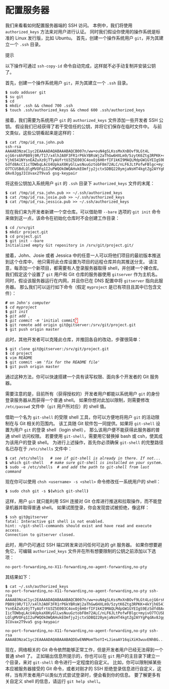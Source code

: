 

# 配置服务器

<p>我们来看看如何配置服务器端的 SSH 访问。
本例中，我们将使用 <code class="literal">authorized_keys</code> 方法来对用户进行认证。
同时我们假设你使用的操作系统是标准的 Linux 发行版，比如 Ubuntu。
首先，创建一个操作系统用户 <code class="literal">git</code>，并为其建立一个 <code class="literal">.ssh</code> 目录。</p>
<aside class="admonition note custom-block tip" title="Note" epub:type="note"><p class="custom-block-title">提示</p>
<div class="content">
<p>以下操作可通过 <code class="literal">ssh-copy-id</code> 命令自动完成，这样就不必手动复制并安装公钥了。</p>
</div>
</aside>
<p>首先，创建一个操作系统用户 <code class="literal">git</code>，并为其建立一个 <code class="literal">.ssh</code> 目录。</p>

<pre class="language-bash"><code><span style="font-weight: bold">$</span> sudo adduser git
<span style="font-weight: bold">$</span> su git
<span style="font-weight: bold">$</span> cd
<span style="font-weight: bold">$</span> mkdir .ssh &amp;&amp; chmod 700 .ssh
<span style="font-weight: bold">$</span> touch .ssh/authorized_keys &amp;&amp; chmod 600 .ssh/authorized_keys</code></pre>
<p>接着，我们需要为系统用户 <code class="literal">git</code> 的 <code class="literal">authorized_keys</code> 文件添加一些开发者 SSH 公钥。
假设我们已经获得了若干受信任的公钥，并将它们保存在临时文件中。
与前文类似，这些公钥看起来是这样的：</p>

<pre class="language-bash"><code><span style="font-weight: bold">$</span> cat /tmp/id_rsa.john.pub
ssh-rsa AAAAB3NzaC1yc2EAAAADAQABAAABAQCB007n/ww+ouN4gSLKssMxXnBOvf9LGt4L
ojG6rs6hPB09j9R/T17/x4lhJA0F3FR1rP6kYBRsWj2aThGw6HXLm9/5zytK6Ztg3RPKK+4k
Yjh6541NYsnEAZuXz0jTTyAUfrtU3Z5E003C4oxOj6H0rfIF1kKI9MAQLMdpGW1GYEIgS9Ez
Sdfd8AcCIicTDWbqLAcU4UpkaX8KyGlLwsNuuGztobF8m72ALC/nLF6JLtPofwFBlgc+myiv
O7TCUSBdLQlgMVOFq1I2uPWQOkOWQAHukEOmfjy2jctxSDBQ220ymjaNsHT4kgtZg2AYYgPq
dAv8JggJICUvax2T9va5 gsg-keypair</code></pre>
<p>将这些公钥加入系统用户 <code class="literal">git</code> 的 <code class="literal">.ssh</code> 目录下 <code class="literal">authorized_keys</code> 文件的末尾：</p>

<pre class="language-bash"><code><span style="font-weight: bold">$</span> cat /tmp/id_rsa.john.pub &gt;&gt; ~/.ssh/authorized_keys
<span style="font-weight: bold">$</span> cat /tmp/id_rsa.josie.pub &gt;&gt; ~/.ssh/authorized_keys
<span style="font-weight: bold">$</span> cat /tmp/id_rsa.jessica.pub &gt;&gt; ~/.ssh/authorized_keys</code></pre>
<p>现在我们来为开发者新建一个空仓库。可以借助带 <code class="literal">--bare</code> 选项的 <code class="literal">git init</code> 命令来做到这一点，该命令在初始化仓库时不会创建工作目录：</p>

<pre class="language-bash"><code><span style="font-weight: bold">$</span> cd /srv/git
<span style="font-weight: bold">$</span> mkdir project.git
<span style="font-weight: bold">$</span> cd project.git
<span style="font-weight: bold">$</span> git init --bare
Initialized empty Git repository in /srv/git/project.git/</code></pre>
<p>接着，John、Josie 或者 Jessica 中的任意一人可以将他们项目的最初版本推送到这个仓库中，
他只需将此仓库设置为项目的远程仓库并向其推送分支。
请注意，每添加一个新项目，都需要有人登录服务器取得 shell，并创建一个裸仓库。
我们假定这个设置了 <code class="literal">git</code> 用户和 Git 仓库的服务器使用 <code class="literal">gitserver</code> 作为主机名。
同时，假设该服务器运行在内网，并且你已在 DNS 配置中将 <code class="literal">gitserver</code> 指向此服务器。
那么我们可以运行如下命令（假定 <code class="literal">myproject</code> 是已有项目且其中已包含文件）：</p>

<pre class="language-bash"><code><span style="font-weight: bold">#</span> on John<span style="font-style: italic">&#39;s computer</span>
<span style="font-weight: bold">$</span><span style="font-style: italic"> cd myproject</span>
<span style="font-weight: bold">$</span><span style="font-style: italic"> git init</span>
<span style="font-weight: bold">$</span><span style="font-style: italic"> git add .</span>
<span style="font-weight: bold">$</span><span style="font-style: italic"> git commit -m &#39;</span>initial commit<span style="border: 1px solid #FF0000">&#39;</span>
<span style="font-weight: bold">$</span> git remote add origin git@gitserver:/srv/git/project.git
<span style="font-weight: bold">$</span> git push origin master</code></pre>
<p>此时，其他开发者可以克隆此仓库，并推回各自的改动，步骤很简单：</p>

<pre class="language-bash"><code><span style="font-weight: bold">$</span> git clone git@gitserver:/srv/git/project.git
<span style="font-weight: bold">$</span> cd project
<span style="font-weight: bold">$</span> vim README
<span style="font-weight: bold">$</span> git commit -am <span style="font-style: italic">&#39;fix for the README file&#39;</span>
<span style="font-weight: bold">$</span> git push origin master</code></pre>
<p>通过这种方法，你可以快速搭建一个具有读写权限、面向多个开发者的 Git 服务器。</p>
<p>需要注意的是，目前所有（获得授权的）开发者用户都能以系统用户 <code class="literal">git</code> 的身份登录服务器从而获得一个普通 shell。
如果你想对此加以限制，则需要修改 <code class="literal">/etc/passwd</code> 文件中（<code class="literal">git</code> 用户所对应）的 shell 值。</p>
<p>借助一个名为 <code class="literal">git-shell</code> 的受限 shell 工具，你可以方便地将用户 <code class="literal">git</code> 的活动限制在与 Git 相关的范围内。
该工具随 Git 软件包一同提供。如果将 <code class="literal">git-shell</code> 设置为用户 <code class="literal">git</code> 的登录 shell（login shell），
那么该用户便不能获得此服务器的普通 shell 访问权限。
若要使用 <code class="literal">git-shell</code>，需要用它替换掉 bash 或 csh，使其成为该用户的登录 shell。
为进行上述操作，首先你必须确保 <code class="literal">git-shell</code> 的完整路径名已存在于 <code class="literal">/etc/shells</code> 文件中：</p>

<pre class="language-bash"><code><span style="font-weight: bold">$</span> cat /etc/shells   <span style="font-style: italic"># see if git-shell is already in there. If not...</span>
<span style="font-weight: bold">$</span> which git-shell   <span style="font-style: italic"># make sure git-shell is installed on your system.</span>
<span style="font-weight: bold">$</span> sudo -e /etc/shells  <span style="font-style: italic"># and add the path to git-shell from last command</span></code></pre>
<p>现在你可以使用 <code class="literal">chsh &lt;username&gt; -s &lt;shell&gt;</code> 命令修改任一系统用户的 shell：</p>

<pre class="language-bash"><code><span style="font-weight: bold">$</span> sudo chsh git -s <span style="font-weight: bold">$(</span>which git-shell<span style="font-weight: bold">)</span></code></pre>
<p>这样，用户 <code class="literal">git</code> 就只能利用 SSH 连接对 Git 仓库进行推送和拉取操作，而不能登录机器并取得普通 shell。
如果试图登录，你会发现尝试被拒绝，像这样：</p>

<pre class="language-bash"><code><span style="font-weight: bold">$</span> ssh git@gitserver
fatal: Interactive git shell is not enabled.
hint: ~/git-shell-commands should exist and have read and execute access.
Connection to gitserver closed.</code></pre>
<p>此时，用户仍可通过 SSH 端口转发来访问任何可达的 git 服务器。
如果你想要避免它，可编辑 <code class="literal">authorized_keys</code> 文件并在所有想要限制的公钥之前添加以下选项：</p>

<pre class="language-bash"><code>no-port-forwarding,no-X11-forwarding,no-agent-forwarding,no-pty</code></pre>
<p>其结果如下：</p>

<pre class="language-bash"><code><span style="font-weight: bold">$</span> cat ~/.ssh/authorized_keys
no-port-forwarding,no-X11-forwarding,no-agent-forwarding,no-pty ssh-rsa
AAAAB3NzaC1yc2EAAAADAQABAAABAQCB007n/ww+ouN4gSLKssMxXnBOvf9LGt4LojG6rs6h
PB09j9R/T17/x4lhJA0F3FR1rP6kYBRsWj2aThGw6HXLm9/5zytK6Ztg3RPKK+4kYjh6541N
YsnEAZuXz0jTTyAUfrtU3Z5E003C4oxOj6H0rfIF1kKI9MAQLMdpGW1GYEIgS9EzSdfd8AcC
IicTDWbqLAcU4UpkaX8KyGlLwsNuuGztobF8m72ALC/nLF6JLtPofwFBlgc+myivO7TCUSBd
LQlgMVOFq1I2uPWQOkOWQAHukEOmfjy2jctxSDBQ220ymjaNsHT4kgtZg2AYYgPqdAv8JggJ
ICUvax2T9va5 gsg-keypair

no-port-forwarding,no-X11-forwarding,no-agent-forwarding,no-pty ssh-rsa
AAAAB3NzaC1yc2EAAAADAQABAAABAQDEwENNMomTboYI+LJieaAY16qiXiH3wuvENhBG...</code></pre>
<p>现在，网络相关的 Git 命令依然能够正常工作，但是开发者用户已经无法得到一个普通 shell 了。
正如输出信息所提示的，你也可以在 <code class="literal">git</code> 用户的主目录下建立一个目录，来对 <code class="literal">git-shell</code> 命令进行一定程度的自定义。
比如，你可以限制掉某些本应被服务器接受的 Git 命令，或者对刚才的 SSH 拒绝登录信息进行自定义，这样，当有开发者用户以类似方式尝试登录时，便会看到你的信息。
要了解更多有关自定义 shell 的信息，请运行 <code class="literal">git help shell</code>。</p>
